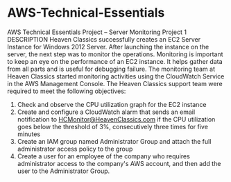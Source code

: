 # AWS-Technical-Essentials

AWS Technical Essentials Project – Server Monitoring
Project 1
DESCRIPTION
Heaven Classics successfully creates an EC2 Server Instance for Windows 2012 Server. After launching the instance on the server, the next step was to monitor the operations.
Monitoring is important to keep an eye on the performance of an EC2 instance. It helps gather data from all parts and is useful for debugging failure.
The monitoring team at Heaven Classics started monitoring activities using the CloudWatch Service in the AWS Management Console. The Heaven Classics support team were required to meet the following objectives:
1.	Check and observe the CPU utilization graph for the EC2 instance
2.	Create and configure a CloudWatch alarm that sends an email notification to HCMonitor@HeavenClassics.com if the CPU utilization goes below the threshold of 3%, consecutively three times for five minutes
3.	Create an IAM group named Administrator Group and attach the full administrator access policy to the group
4.	Create a user for an employee of the company who requires administrator access to the company's AWS account, and then add the user to the Administrator Group.
